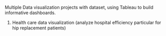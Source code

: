 Multiple Data visualization projects with dataset, using Tableau to build informative dashboards.

1. Health care data visualization (analyze hospital efficiency particular for hip replacement patients)
